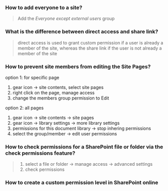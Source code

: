 ### How to add everyone to a site?
>Add the *Everyone except external users* group

### What is the difference between direct access and share link?
>direct access is used to grant custom permission if a user is already a member of the site, whereas the share link if the user is not already a member of the site


### How to prevent site members from editing the Site Pages?

option 1: for specific page
1. gear icon -> site contents, select site pages
2. right click on the page, manage access
3. change the members group permission to Edit

option 2: all pages 
1. gear icon -> site contents -> site pages
2. gear icon -> library settings -> more library settings
3. permissions for this document library -> stop inhering permissions
4. select the group/member -> edit user permissions



### How to check permissions for a SharePoint file or folder via the check permissions feature?
>1. select a file or folder -> manage access -> advanced settings
>2. check permissions



### How to create a custom permission level in SharePoint online
>